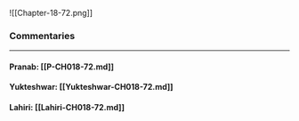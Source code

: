 ![[Chapter-18-72.png]]

### Commentaries

---

#### Pranab: [[P-CH018-72.md]]

#### Yukteshwar: [[Yukteshwar-CH018-72.md]]

#### Lahiri: [[Lahiri-CH018-72.md]]
